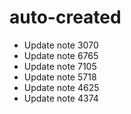 # auto-created
- Update note 3070
- Update note 6765
- Update note 7105
- Update note 5718
- Update note 4625
- Update note 4374
